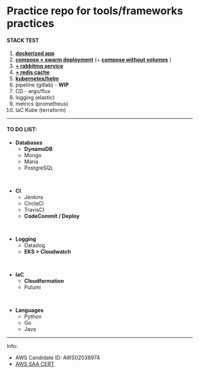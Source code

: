 # Practice repo for tools/frameworks practices

#### STACK TEST

1. [**dockerized app**](https://github.com/rsaldano/devops-tools-integration/tree/1.pure-docker) 
1. [**compose + swarm deployment**](https://github.com/rsaldano/devops-tools-integration/tree/2.compose) 
(+ [**compose without volumes**](https://github.com/rsaldano/devops-tools-integration/tree/2.1.compose-novolume) )
1. [**+ rabbitmq service**](https://github.com/rsaldano/devops-tools-integration/tree/3.rabbitmq)
1. [**+ redis cache**](https://github.com/rsaldano/devops-tools-integration/tree/4.redis)
1. [**kubernetes/helm**](https://github.com/rsaldano/devops-helm)
1. pipeline (gitlab) - **WIP**
1. CD - argo/flux
1. logging (elastic)
1. metrics (prometheus)
1. IaC Kube (terraform)

---

#### **TO DO LIST:**
* **Databases**
  * **DynamoDB**
  * Mongo
  * Maria
  * PostgreSQL
<br />

* **CI**
  * Jenkins
  * CircleCI
  * TravisCI
  * **CodeCommit / Deploy**
<br />

* **Logging**
  * Datadog
  * **EKS > Cloudwatch**
<br />

* **IaC**
  * **Cloudformation**
  * Pulumi
<br />

* **Languages**
  * Python
  * Go
  * Java

---
Info:
* AWS Candidate ID: AWS02038974
* [AWS SAA CERT](certs/aws-saa.pdf)
